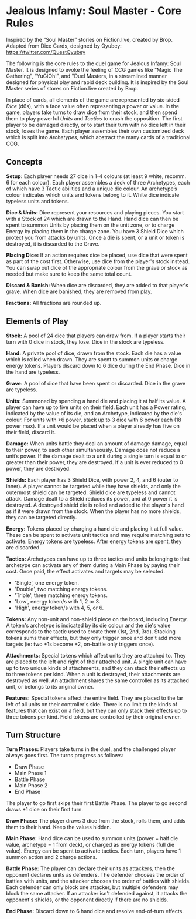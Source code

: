 # Jealous Infamy: Soul Master - Core Rules

Inspired by the “Soul Master” stories on Fiction.live, created by Brop.<br>
Adapted from Dice Cards, designed by Qyubey:<br>
https://twitter.com/QuestQyubey

The following is the core rules to the duel game for Jealous Infamy: Soul Master. It is designed to evoke the feeling of CCG games like “Magic The Gathering”, “YuGiOh!”, and "Duel Masters, in a streamlined manner designed for physical play and rapid deck building. It is inspired by the Soul Master series of stores on Fiction.live created by Brop.

In place of cards, all elements of the game are represented by six-sided _Dice_ (d6s), with a face value often representing a power or value. In the game, players take turns to draw dice from their stock, and then spend them to play powerful _Units_ and _Tactics_ to crush the opposition. The first player to be damaged directly, or to start their turn with no dice left in their stock, loses the game. Each player assembles their own customized deck which is split into _Archetypes_, which abstract the many cards of a traditional CCG.

## Concepts

**Setup:** Each player needs 27 dice in 1-4 colours (at least 9 white, recomm. 6 for each colour). Each player assembles a deck of three Archetypes, each of which have 3 Tactic abilities and a unique die colour. An archetype’s colour indicates which units and tokens belong to it. White dice indicate typeless units and tokens.

**Dice & Units:** Dice represent your resources and playing pieces. You start with a Stock of 24 which are drawn to the Hand. Hand dice can then be spent to summon Units by placing them on the unit zone, or to charge Energy by placing them in the charge zone. You have 3 Shield Dice which protect you from attacks by units. Once a die is spent, or a unit or token is destroyed, it is discarded to the Grave.

**Placing Dice:** If an action requires dice be placed, use dice that were spent as part of the cost first. Otherwise, use dice from the player's stock instead. You can swap out dice of the appropriate colour from the grave or stock as needed but make sure to keep the same total count.

**Discard & Banish:** When dice are discarded, they are added to that player's grave. When dice are banished, they are removed from play.

**Fractions:** All fractions are rounded up.

## Elements of Play

**Stock:** A pool of 24 dice that players can draw from. If a player starts their turn with 0 dice in stock, they lose. Dice in the stock are typeless.

**Hand:** A private pool of dice, drawn from the stock. Each die has a value which is rolled when drawn. They are spent to summon units or charge energy tokens. Players discard down to 6 dice during the End Phase. Dice in the hand are typeless.

**Grave:** A pool of dice that have been spent or discarded. Dice in the grave are typeless.

**Units:** Summoned by spending a hand die and placing it at half its value. A player can have up to five units on their field. Each unit has a Power rating, indicated by the value of its die, and an Archetype, indicated by the die's colour. For units with >6 power, stack up to 3 dice with 6 power each (18 power max). If a unit would be placed when a player already has five on their field, discard it.

**Damage:** When units battle they deal an amount of damage damage, equal to their power, to each other simultaneously. Damage does not reduce a unit’s power. If the damage dealt to a unit during a single turn is equal to or greater than their power, they are destroyed. If a unit is ever reduced to 0 power, they are destroyed.

**Shields:** Each player has 3 Shield Dice, with power 2, 4, and 6 (outer to inner). A player cannot be targeted while they have shields, and only the outermost shield can be targeted. Shield dice are typeless and cannot attack. Damage dealt to a Shield reduces its power, and at 0 power it is destroyed. A destroyed shield die is rolled and added to the player's hand as if it were drawn from the stock. When the player has no more shields, they can be targeted directly.

**Energy:** Tokens placed by charging a hand die and placing it at full value. These can be spent to activate unit tactics and may require matching sets to activate. Energy tokens are typeless. After energy tokens are spent, they are discarded.

**Tactics:** Archetypes can have up to three tactics and units belonging to that archetype can activate any of them during a Main Phase by paying their cost. Once paid, the effect activates and targets may be selected.

- 'Single', one energy token.
- 'Double', two matching energy tokens.
- 'Triple', three matching energy tokens.
- 'Low', energy token/s with 1, 2 or 3.
- 'High', energy token/s with 4, 5, or 6.

**Tokens:** Any non-unit and non-shield piece on the board, including Energy. A token's archetype is indicated by its die colour and the die's value corresponds to the tactic used to create them (1st, 2nd, 3rd). Stacking tokens sums their effects, but they only trigger once and don't add more targets (ie: two +1s become +2, on-battle only triggers once).

**Attachments:** Special tokens which affect units they are attached to. They are placed to the left and right of their attached unit. A single unit can have up to two unique kinds of attachments, and they can stack their effects up to three tokens per kind. When a unit is destroyed, their attachments are destroyed as well. An attachment shares the same controller as its attached unit, or belongs to its original owner.

**Features:** Special tokens affect the entire field. They are placed to the far left of all units on their controller's side. There is no limit to the kinds of features that can exist on a field, but they can only stack their effects up to three tokens per kind. Field tokens are controlled by their original owner.

## Turn Structure

**Turn Phases:** Players take turns in the duel, and the challenged player always goes first. The turns progress as follows:

- Draw Phase
- Main Phase 1
- Battle Phase
- Main Phase 2
- End Phase

The player to go first skips their first Battle Phase. The player to go second draws +1 dice on their first turn.

**Draw Phase:** The player draws 3 dice from the stock, rolls them, and adds them to their hand. Keep the values hidden.

**Main Phase:** Hand dice can be used to summon units (power = half die value, archetype = 1 from deck), or charged as energy tokens (full die value). Energy can be spent to activate tactics. Each turn, players have 1 summon action and 2 charge actions.

**Battle Phase:** The player can declare their units as attackers, then the opponent declares units as defenders. The defender chooses the order of battles with units, and the attacker chooses the order of battles with shields. Each defender can only block one attacker, but multiple defenders may block the same attacker. If an attacker isn't defended against, it attacks the opponent's shields, or the opponent directly if there are no shields.

**End Phase:** Discard down to 6 hand dice and resolve end-of-turn effects.
